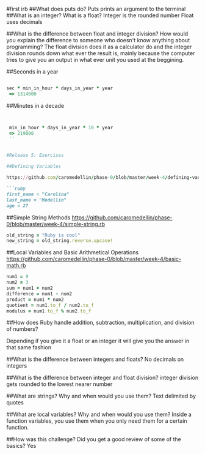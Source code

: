 #first irb
##What does puts do?
Puts prints an argument to the terminal
##What is an integer? What is a float?
Integer is the rounded number
Float uses decimals

##What is the difference between float and integer division? How would you explain the difference to someone who doesn't know anything about programming?
The float division does it as a calculator do and the integer division rounds down what ever the result is, mainly because the computer tries to give you an output in what ever unit you used at the beggining.

##Seconds in a year
```ruby

sec * min_in_hour * days_in_year * year
 => 1314000


```
##Minutes in a decade

```ruby


 min_in_hour * days_in_year * 10 * year
 => 219000 
 ``


#Release 5: Exercises

##Defining Variables

https://github.com/caromedellin/phase-0/blob/master/week-4/defining-variables.rb

```ruby
first_name = "Carolina"
last_name = "Medellin"
age = 27
```

##Simple String Methods
https://github.com/caromedellin/phase-0/blob/master/week-4/simple-string.rb

```ruby
old_string = "Ruby is cool"
new_string = old_string.reverse.upcase!

```

##Local Variables and Basic Arithmetical Operations
https://github.com/caromedellin/phase-0/blob/master/week-4/basic-math.rb

```ruby
num1 = 9
num2 = 3
sum = num1 + num2
difference = num1 - num2
product = num1 * num2
quotient = num1.to_f / num2.to_f
modulus = num1.to_f % num2.to_f

```


##How does Ruby handle addition, subtraction, multiplication, and division of numbers?

Depending if you give it a float or an integer it will give you the answer in that same fashion

##What is the difference between integers and floats?
No decimals on integers

##What is the difference between integer and float division?
integer division gets rounded to the lowest nearer number

##What are strings? Why and when would you use them?
Text delimited by quotes

##What are local variables? Why and when would you use them?
Inside a function variables, you use them when you only need them for a certain function.

##How was this challenge? Did you get a good review of some of the basics?
Yes